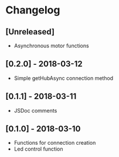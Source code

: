 # Changelog
 
## [Unreleased]

- Asynchronous motor functions

## [0.2.0] - 2018-03-12

- Simple getHubAsync connection method

## [0.1.1] - 2018-03-11
 
- JSDoc comments

## [0.1.0] - 2018-03-10
 
- Functions for connection creation
- Led control function